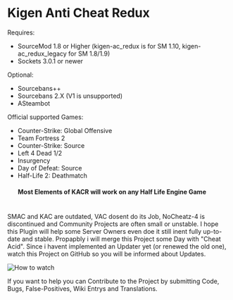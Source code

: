 # Kigen Anti Cheat Redux

Requires:
- SourceMod 1.8 or Higher (kigen-ac_redux is for SM 1.10, kigen-ac_redux_legacy for SM 1.8/1.9)
- Sockets 3.0.1 or newer

Optional:
- Sourcebans++
- Sourcebans 2.X (V1 is unsupported)
- ASteambot

Official supported Games:
- Counter-Strike: Global Offensive
- Team Fortress 2
- Counter-Strike: Source
- Left 4 Dead 1/2
- Insurgency
- Day of Defeat: Source
- Half-Life 2: Deathmatch
  #### Most Elements of KACR will work on any Half Life Engine Game
#
SMAC and KAC are outdated, VAC dosent do its Job, NoCheatz-4 is discontinued and Community Projects are often small or unstable.
I hope this Plugin will help some Server Owners even doe it still inent fully up-to-date and stable.
Propapbly i will merge this Project some Day with "Cheat Acid".
Since i havent implemented an Updater yet (or renewed the old one), watch this Project on GitHub so you will be informed about Updates.

![How to watch](https://help.github.com/assets/images/help/repository/repo-actions-watch.png)

If you want to help you can Contribute to the Project by submitting Code, Bugs, False-Positives, Wiki Entrys and Translations.
